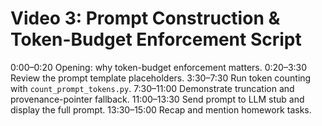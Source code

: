 # Video 3: Prompt Construction & Token-Budget Enforcement Script

0:00–0:20 Opening: why token-budget enforcement matters.
0:20–3:30 Review the prompt template placeholders.
3:30–7:30 Run token counting with `count_prompt_tokens.py`.
7:30–11:00 Demonstrate truncation and provenance-pointer fallback.
11:00–13:30 Send prompt to LLM stub and display the full prompt.
13:30–15:00 Recap and mention homework tasks.
